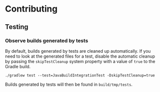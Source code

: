 # Contributing

## Testing

### Observe builds generated by tests

By default, builds generated by tests are cleaned up automatically. If you need to look at the generated files for a test, disable the automatic cleanup by passing the `skipTestCleanup` system property with a value of `true` to the Gradle build.

```shell
./gradlew test --test=JavaBuildIntegrationTest -DskipTestCleanup=true
```

Builds generated by tests will then be found in `build/tmp/tests`.
